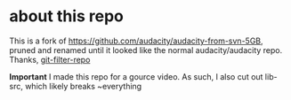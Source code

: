 # about this repo

This is a fork of https://github.com/audacity/audacity-from-svn-5GB, pruned and renamed until it looked like the normal audacity/audacity repo. Thanks, [git-filter-repo](https://github.com/newren/git-filter-repo)

**Important** I made this repo for a gource video. As such, I also cut out lib-src, which likely breaks ~everything
